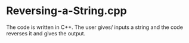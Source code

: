 # Reversing-a-String.cpp

The code is written in C++.
The user gives/ inputs a string and the code reverses it and gives the output.
